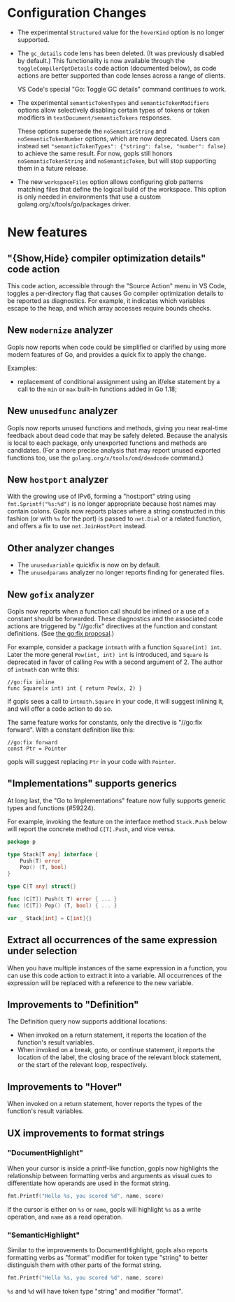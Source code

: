 # Configuration Changes

<!-- TODO(rfindley): add links to relevant settings documentation -->

- The experimental `Structured` value for the `hoverKind` option is no longer
  supported.

- The `gc_details` code lens has been deleted. (It was previously disabled by
  default.) This functionality is now available through the
  `toggleCompilerOptDetails` code action (documented below), as code
  actions are better supported than code lenses across a range of clients.

  VS Code's special "Go: Toggle GC details" command continues to work.

- The experimental `semanticTokenTypes` and `semanticTokenModifiers` options
  allow selectively disabling certain types of tokens or token modifiers in
  `textDocument/semanticTokens` responses.

  These options supersede the `noSemanticString` and `noSemanticTokenNumber`
  options, which are now deprecated. Users can instead set
  `"semanticTokenTypes": {"string": false, "number": false}` to achieve the
  same result. For now, gopls still honors `noSemanticTokenString` and
  `noSemanticToken`, but will stop supporting them in a future release.

- The new `workspaceFiles` option allows configuring glob patterns matching
  files that define the logical build of the workspace. This option is only
  needed in environments that use a custom golang.org/x/tools/go/packages
  driver.

# New features

## "{Show,Hide} compiler optimization details" code action

This code action, accessible through the "Source Action" menu in VS
Code, toggles a per-directory flag that causes Go compiler optimization
details to be reported as diagnostics. For example, it indicates which
variables escape to the heap, and which array accesses require bounds
checks.

## New `modernize` analyzer

Gopls now reports when code could be simplified or clarified by
using more modern features of Go, and provides a quick fix to apply
the change.

Examples:

- replacement of conditional assignment using an if/else statement by
  a call to the `min` or `max` built-in functions added in Go 1.18;

## New `unusedfunc` analyzer

Gopls now reports unused functions and methods, giving you near
real-time feedback about dead code that may be safely deleted.
Because the analysis is local to each package, only unexported
functions and methods are candidates.
(For a more precise analysis that may report unused exported
functions too, use the `golang.org/x/tools/cmd/deadcode` command.)

## New `hostport` analyzer

With the growing use of IPv6, forming a "host:port" string using
`fmt.Sprintf("%s:%d")` is no longer appropriate because host names may
contain colons. Gopls now reports places where a string constructed in
this fashion (or with `%s` for the port) is passed to `net.Dial` or a
related function, and offers a fix to use `net.JoinHostPort`
instead.

## Other analyzer changes

- The `unusedvariable` quickfix is now on by default.
- The `unusedparams` analyzer no longer reports finding for generated files.

## New `gofix` analyzer

Gopls now reports when a function call should be inlined or a use of a constant
should be forwarded.
These diagnostics and the associated code actions are triggered by "//go:fix"
directives at the function and constant definitions.
(See [the go:fix proposal](https://go.dev/issue/32816).)

For example, consider a package `intmath` with a function `Square(int) int`.
Later the more general `Pow(int, int) int` is introduced, and `Square` is deprecated
in favor of calling `Pow` with a second argument of 2. The author of `intmath`
can write this:
```
//go:fix inline
func Square(x int) int { return Pow(x, 2) }
```
If gopls sees a call to `intmath.Square` in your code, it will suggest inlining
it, and will offer a code action to do so.

The same feature works for constants, only the directive is "//go:fix forward".
With a constant definition like this:
```
//go:fix forward
const Ptr = Pointer
```
gopls will suggest replacing `Ptr` in your code with `Pointer`.

## "Implementations" supports generics

At long last, the "Go to Implementations" feature now fully supports
generic types and functions (#59224).

For example, invoking the feature on the interface method `Stack.Push`
below will report the concrete method `C[T].Push`, and vice versa.

```go
package p

type Stack[T any] interface {
	Push(T) error
	Pop() (T, bool)
}

type C[T any] struct{}

func (C[T]) Push(t T) error { ... }
func (C[T]) Pop() (T, bool) { ... }

var _ Stack[int] = C[int]{}
```

## Extract all occurrences of the same expression under selection

When you have multiple instances of the same expression in a function,
you can use this code action to extract it into a variable.
All occurrences of the expression will be replaced with a reference to the new variable.

## Improvements to "Definition"

The Definition query now supports additional locations:

- When invoked on a return statement, it reports the location
  of the function's result variables.
- When invoked on a break, goto, or continue statement, it reports
  the location of the label, the closing brace of the relevant
  block statement, or the start of the relevant loop, respectively.

## Improvements to "Hover"

When invoked on a return statement, hover reports the types of
the function's result variables.

## UX improvements to format strings

### "DocumentHighlight"

When your cursor is inside a printf-like function, gopls now highlights the relationship between
formatting verbs and arguments as visual cues to differentiate how operands are used in the format string.

```go
fmt.Printf("Hello %s, you scored %d", name, score)
```

If the cursor is either on `%s` or `name`, gopls will highlight `%s` as a write operation,
and `name` as a read operation.

### "SemanticHighlight"

Similar to the improvements to DocumentHighlight, gopls also reports formatting verbs
as "format" modifier for token type "string" to better distinguish them with other parts of the format string.

```go
fmt.Printf("Hello %s, you scored %d", name, score)
```

`%s` and `%d` will have token type "string" and modifier "format".
